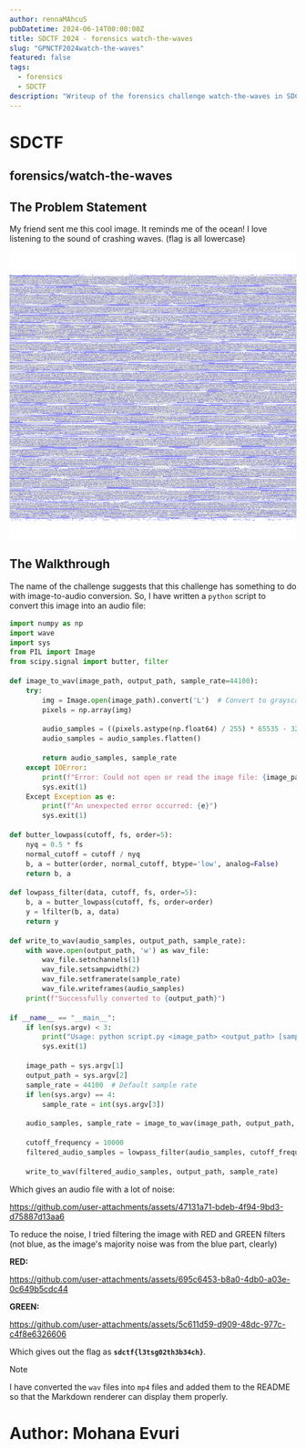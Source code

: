 ```yaml
---
author: rennaMAhcuS
pubDatetime: 2024-06-14T00:00:00Z
title: SDCTF 2024 - forensics watch-the-waves
slug: "GPNCTF2024watch-the-waves"
featured: false
tags:
  - forensics
  - SDCTF
description: "Writeup of the forensics challenge watch-the-waves in SDCTF 2024"
---
```


# SDCTF

## forensics/watch-the-waves

## The Problem Statement

My friend sent me this cool image. It reminds me of the ocean! I love listening to the sound of crashing waves. (flag is all lowercase)

![wavs](wavs.png)

## The Walkthrough

The name of the challenge suggests that this challenge has something to do with image-to-audio conversion. So, I have written a `python` script to convert this image into an audio file:

```python
import numpy as np
import wave
import sys
from PIL import Image
from scipy.signal import butter, filter

def image_to_wav(image_path, output_path, sample_rate=44100):
    try:
        img = Image.open(image_path).convert('L')  # Convert to grayscale
        pixels = np.array(img)

        audio_samples = ((pixels.astype(np.float64) / 255) * 65535 - 32768).astype(np.int16)
        audio_samples = audio_samples.flatten()

        return audio_samples, sample_rate
    except IOError:
        print(f"Error: Could not open or read the image file: {image_path}")
        sys.exit(1)
    Except Exception as e:
        print(f"An unexpected error occurred: {e}")
        sys.exit(1)

def butter_lowpass(cutoff, fs, order=5):
    nyq = 0.5 * fs
    normal_cutoff = cutoff / nyq
    b, a = butter(order, normal_cutoff, btype='low', analog=False)
    return b, a

def lowpass_filter(data, cutoff, fs, order=5):
    b, a = butter_lowpass(cutoff, fs, order=order)
    y = lfilter(b, a, data)
    return y

def write_to_wav(audio_samples, output_path, sample_rate):
    with wave.open(output_path, 'w') as wav_file:
        wav_file.setnchannels(1)
        wav_file.setsampwidth(2)
        wav_file.setframerate(sample_rate)
        wav_file.writeframes(audio_samples)
    print(f"Successfully converted to {output_path}")

if __name__ == "__main__":
    if len(sys.argv) < 3:
        print("Usage: python script.py <image_path> <output_path> [sample_rate]")
        sys.exit(1)

    image_path = sys.argv[1]
    output_path = sys.argv[2]
    sample_rate = 44100  # Default sample rate
    if len(sys.argv) == 4:
        sample_rate = int(sys.argv[3])

    audio_samples, sample_rate = image_to_wav(image_path, output_path, sample_rate)

    cutoff_frequency = 10000
    filtered_audio_samples = lowpass_filter(audio_samples, cutoff_frequency, sample_rate).astype(np.int16)

    write_to_wav(filtered_audio_samples, output_path, sample_rate)
```

Which gives an audio file with a lot of noise:

https://github.com/user-attachments/assets/47131a71-bdeb-4f94-9bd3-d75887d13aa6

To reduce the noise, I tried filtering the image with RED and GREEN filters (not blue, as the image's majority noise was from the blue part, clearly)

**RED:**

https://github.com/user-attachments/assets/695c6453-b8a0-4db0-a03e-0c649b5cdc44

**GREEN:**

https://github.com/user-attachments/assets/5c611d59-d909-48dc-977c-c4f8e6326606

Which gives out the flag as **`sdctf{l3tsg02th3b34ch}`**.

> [!NOTE]
> I have converted the `wav` files into `mp4` files and added them to the README so that the Markdown renderer can display them properly.

# Author: Mohana Evuri
